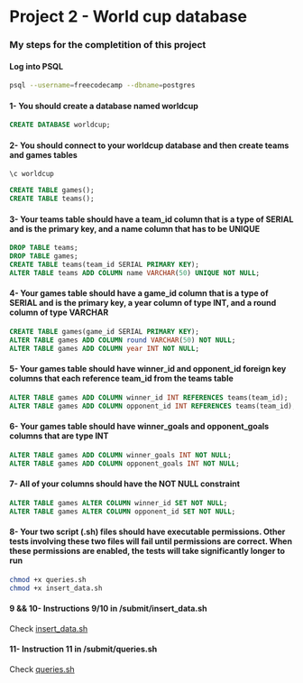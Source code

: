 # Project 2 - World cup database

### My steps for the completition of this project
#### Log into PSQL
~~~ bash
psql --username=freecodecamp --dbname=postgres
~~~

#### 1- You should create a database named worldcup
~~~ sql
CREATE DATABASE worldcup;
~~~

#### 2- You should connect to your worldcup database and then create teams and games tables
~~~ bash
\c worldcup
~~~

~~~ sql
CREATE TABLE games();
CREATE TABLE teams();
~~~

#### 3- Your teams table should have a team_id column that is a type of SERIAL and is the primary key, and a name column that has to be UNIQUE
~~~ sql
DROP TABLE teams;
DROP TABLE games;
CREATE TABLE teams(team_id SERIAL PRIMARY KEY);
ALTER TABLE teams ADD COLUMN name VARCHAR(50) UNIQUE NOT NULL;
~~~

#### 4- Your games table should have a game_id column that is a type of SERIAL and is the primary key, a year column of type INT, and a round column of type VARCHAR
~~~ sql
CREATE TABLE games(game_id SERIAL PRIMARY KEY);
ALTER TABLE games ADD COLUMN round VARCHAR(50) NOT NULL;
ALTER TABLE games ADD COLUMN year INT NOT NULL;
~~~

#### 5- Your games table should have winner_id and opponent_id foreign key columns that each reference team_id from the teams table
~~~ sql
ALTER TABLE games ADD COLUMN winner_id INT REFERENCES teams(team_id);
ALTER TABLE games ADD COLUMN opponent_id INT REFERENCES teams(team_id);
~~~

#### 6- Your games table should have winner_goals and opponent_goals columns that are type INT
~~~ sql
ALTER TABLE games ADD COLUMN winner_goals INT NOT NULL;
ALTER TABLE games ADD COLUMN opponent_goals INT NOT NULL;
~~~

#### 7- All of your columns should have the NOT NULL constraint
~~~ sql
ALTER TABLE games ALTER COLUMN winner_id SET NOT NULL;
ALTER TABLE games ALTER COLUMN opponent_id SET NOT NULL;
~~~

#### 8- Your two script (.sh) files should have executable permissions. Other tests involving these two files will fail until permissions are correct. When these permissions are enabled, the tests will take significantly longer to run
~~~ bash
chmod +x queries.sh
chmod +x insert_data.sh
~~~

#### 9 && 10- Instructions 9/10 in /submit/insert_data.sh
Check [insert_data.sh](https://github.com/AitorSantaeugenia/freecodecamp-projects/blob/main/relational_database_(beta)/Project_2_World_cup_database/submit/insert_data.sh)

#### 11- Instruction 11 in /submit/queries.sh
Check [queries.sh](https://github.com/AitorSantaeugenia/freecodecamp-projects/blob/main/relational_database_(beta)/Project_2_World_cup_database/submit/queries.sh)

